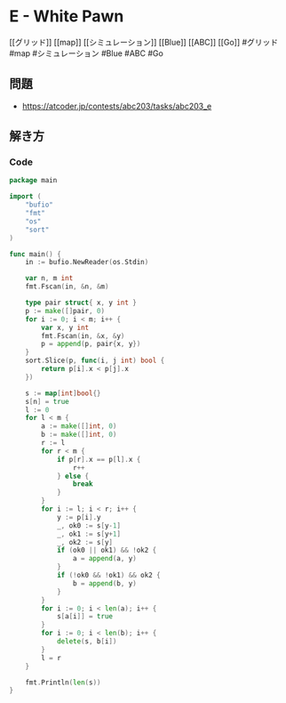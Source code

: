 # E - White Pawn
[[グリッド]] [[map]] [[シミュレーション]] [[Blue]] [[ABC]] [[Go]]
#グリッド #map #シミュレーション #Blue #ABC #Go 

## 問題
- https://atcoder.jp/contests/abc203/tasks/abc203_e

## 解き方
### Code
```go
package main

import (
	"bufio"
	"fmt"
	"os"
	"sort"
)

func main() {
	in := bufio.NewReader(os.Stdin)

	var n, m int
	fmt.Fscan(in, &n, &m)

	type pair struct{ x, y int }
	p := make([]pair, 0)
	for i := 0; i < m; i++ {
		var x, y int
		fmt.Fscan(in, &x, &y)
		p = append(p, pair{x, y})
	}
	sort.Slice(p, func(i, j int) bool {
		return p[i].x < p[j].x
	})

	s := map[int]bool{}
	s[n] = true
	l := 0
	for l < m {
		a := make([]int, 0)
		b := make([]int, 0)
		r := l
		for r < m {
			if p[r].x == p[l].x {
				r++
			} else {
				break
			}
		}
		for i := l; i < r; i++ {
			y := p[i].y
			_, ok0 := s[y-1]
			_, ok1 := s[y+1]
			_, ok2 := s[y]
			if (ok0 || ok1) && !ok2 {
				a = append(a, y)
			}
			if (!ok0 && !ok1) && ok2 {
				b = append(b, y)
			}
		}
		for i := 0; i < len(a); i++ {
			s[a[i]] = true
		}
		for i := 0; i < len(b); i++ {
			delete(s, b[i])
		}
		l = r
	}

	fmt.Println(len(s))
}
```